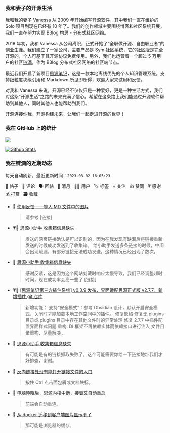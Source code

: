 ### 我和妻子的开源生活

我和我的妻子 [Vanessa](https://github.com/Vanessa219) 从 2009 年开始编写开源软件，其中我们一直在维护的 Solo 项目到现在已经有 10 年了。我们的创作领域主要围绕博客和社区系统开展，我们一直在努力实现 [B3log 构思 - 分布式社区网络](https://ld246.com/article/1546941897596)。

2018 年初，我和 Vanessa 从公司离职，正式开始了“全职做开源、自由职业者”的创业生涯。我们建立了一家公司，主要产品是 Sym 社区系统，它的[社区版](https://github.com/88250/symphony)是完全开源的，个人可基于其开源协议免费使用。另外，我们也运营着一个超过 5 万用户的社区[链滴](https://ld246.com)，作为 B3log 分布式社区网络的社区端节点。

最近我们开启了新项目[思源笔记](https://github.com/siyuan-note/siyuan)，这是一款本地离线优先的个人知识管理系统，支持细粒度块级引用和 Markdown 所见即所得，欢迎大家来试用和反馈。

对我和 Vanessa 来说，开源已经不仅仅只是一种爱好，更是一种生活方式，我们对这条“开源生活”之路的未来充满了信心。希望在这条路上我们能通过开源软件帮助到其他人，同时其他人也能帮助到我们。

开源连接你我，开源构建未来，让我们一起走进开源的世界！

### 我在 GitHub 上的统计

<a title="Hits" target="_blank" href="https://github.com/88250/88250"><img src="https://hits.b3log.org/88250/88250.svg"></a>

[![Github Stats](https://github-readme-stats.vercel.app/api?username=88250&theme=tokyonight&show_icons=true)](https://github.com/88250)

<!--events start -->

### 我在链滴的近期动态

每天自动刷新，最近更新时间：`2023-03-02 16:05:23`

📝 帖子 &nbsp; 💬 评论 &nbsp; 🗣 回帖 &nbsp; 🌙 清月 &nbsp; 👨‍💻 用户 &nbsp; 🏷️ 标签 &nbsp; ⭐️ 关注 &nbsp; 👍 赞同 &nbsp; 💗 感谢 &nbsp; 💰 打赏 &nbsp; 🗃 收藏

* 💬 [使用反馈——导入 MD 文件中的图片](https://ld246.com/article/1677730537228/comment/1677737685630#comments)

  > 请参考 [链接]
* 💗📝 [思源小助手 收集箱信息缺失](https://ld246.com/article/1677637245005)

  > 发送的网页链接确认是可以识别的，因为在我发现有缺漏后将链接重新发送的时候成功发送到了收集箱。 给小助手发送多条链接的时候，中间会出现疏漏，有部分链接无法成功发送。这种情况已经出现了数次。
* 💬 [思源小助手 收集箱信息缺失](https://ld246.com/article/1677637245005/comment/1677737432999#comments)

  > 感谢反馈，这是因为这个网站剪藏时响应太慢导致，我们已经调整超时时间，现在成功率会高一些了 [链接]
* 💗📝 [[思源笔记第三方插件系统] v0.3.9 发布，界面适配思源正式版 v2.7.7，新增插件 git 仓库](https://ld246.com/article/1677684585872)

  > 新增功能： 支持“安全模式”：参考 Obsidian 设计，默认开启安全模式，关闭时才能加载本地工作空间中的插件。 修复缺陷 修复无 plugins 目录或 plugins 目录中存在其他文件时的异常处理 修复 2.7.7 中插件配置界面样式问题 重构: DI 框架不再依赖实体而依赖接口进行注入 文件目录重构，尽量解决 ..
* 💬 [思源小助手 收集箱信息缺失](https://ld246.com/article/1677637245005/comment/1677664738298#comments)

  > 有可能是有的链接抓取失败了，这个可能需要你给一下链接地址我们才好排查，谢谢。
* 💬 [反向链接处没有能打开链接文件的入口](https://ld246.com/article/1677660653214/comment/1677661603289#comments)

  > 按住 Ctrl 点击面包屑或文档块标。
* 💬 [电脑睡眠后，思源内核中断，接着又自动重启](https://ld246.com/article/1677657718623/comment/1677658898416#comments)

  > 前端会自动重连。
* 💬 [从 docker 迁移到客户端图片显示不了](https://ld246.com/article/1677597966411/comment/1677653416912#comments)

  > 那可能是浏览器的缓存。


<!--events end -->
